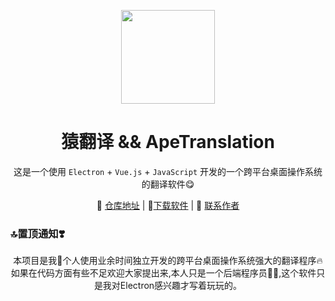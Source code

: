 <p align="center">
    <a href="https://github.com/JDode/"><img src="https://github.com/JDode/ApeTranslation/blob/master/ticon.png?raw=true" width="150"/></a>
    <h1 align="center">猿翻译 && ApeTranslation</h1>
</p>

<p align="center">这是一个使用 <code>Electron</code> + <code>Vue.js</code> + <code>JavaScript</code> 开发的一个跨平台桌面操作系统的翻译软件😋</p>

<p align="center">
    🤩 <a href="https://github.com/JDode/ApeTranslation" target="_blank">仓库地址</a> | 
    🍻<a href="https://github.com/JDode/ApeTranslation/releases" target="_blank">下载软件</a> | 
    👷 <a href="https://wpa.qq.com/msgrd?v=3&uin=2420498526&site=qq&menu=yes" target="_blank">联系作者</a> 
</p>

### 🔝置顶通知❣️

<p align="center">
 本项目是我👤个人使用业余时间独立开发的跨平台桌面操作系统强大的翻译程序🔥如果在代码方面有些不足欢迎大家提出来,本人只是一个后端程序员👨‍💻‍,这个软件只是我对Electron感兴趣才写着玩玩的。
</p>
